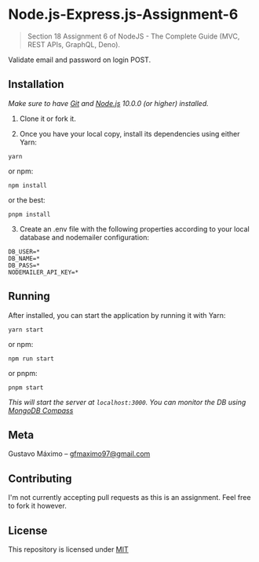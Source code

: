 # Node.js-Express.js-Assignment-6
>Section 18 Assignment 6 of NodeJS - The Complete Guide (MVC, REST APIs, GraphQL, Deno).

Validate email and password on login POST.

## Installation

*Make sure to have [Git](http://git-scm.com/) and [Node.js](http://nodejs.org/) 10.0.0 (or higher) installed.*

1. Clone it or fork it.

2. Once you have your local copy, install its dependencies using either Yarn:

```
yarn
```

or npm:

```
npm install
```

or the best:

```
pnpm install
```

3. Create an .env file with the following properties according to your local database and nodemailer configuration:

```
DB_USER=*
DB_NAME=*
DB_PASS=*
NODEMAILER_API_KEY=*
```

## Running

After installed, you can start the application by running it with Yarn:

```
yarn start
```

or npm:

```
npm run start
```

or pnpm:

```
pnpm start
```

*This will start the server at `localhost:3000`. You can monitor the DB using [MongoDB Compass](https://www.mongodb.com/products/compass)*
<!-- (if you didn't change the `PORT` property on `.env`) -->

## Meta

Gustavo Máximo – gfmaximo97@gmail.com

## Contributing

I'm not currently accepting pull requests as this is an assignment.
Feel free to fork it however.

## License

This repository is licensed under [MIT](https://opensource.org/licenses/MIT)
